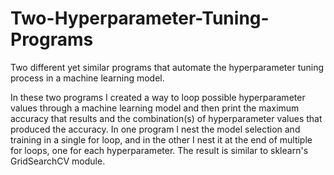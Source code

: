 # Two-Hyperparameter-Tuning-Programs
Two different yet similar programs that automate the hyperparameter tuning process in a machine learning model.

In these two programs I created a way to loop possible hyperparameter values through a machine learning model and then print the maximum accuracy that results and the combination(s) of hyperparameter values that produced the accuracy. In one program I nest the model selection and training in a single for loop, and in the other I nest it at the end of multiple for loops, one for each hyperparameter. The result is similar to  sklearn's GridSearchCV module.
